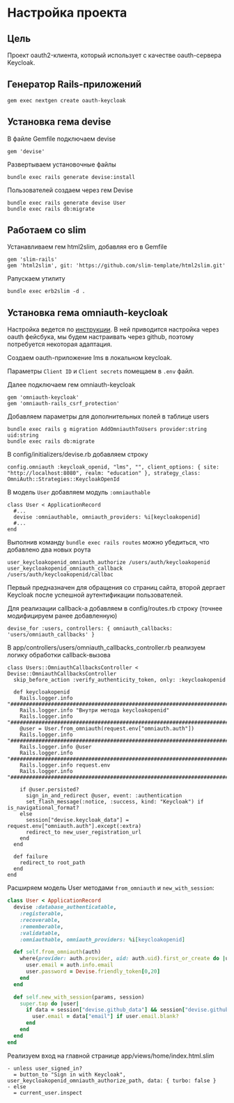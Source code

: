# Настройка проекта

## Цель

Проект oauth2-клиента, который использует с качестве oauth-сервера Keycloak.

## Генератор Rails-приложений

```
gem exec nextgen create oauth-keycloak
```

## Установка гема devise

В файле Gemfile подключаем devise

```
gem 'devise'
```

Развертываем установочные файлы

```
bundle exec rails generate devise:install
```

Пользователей создаем через гем Devise

```
bundle exec rails generate devise User
bundle exec rails db:migrate
```

## Работаем со slim

Устанавливаем гем html2slim, добавляя его в Gemfile

```
gem 'slim-rails'
gem 'html2slim', git: 'https://github.com/slim-template/html2slim.git'
```

Pапускаем утилиту

```
bundle exec erb2slim -d .
```

## Установка гема omniauth-keycloak

Настройка ведется по [инструкции](https://github.com/heartcombo/devise/wiki/OmniAuth:-Overview). В ней приводится настройка через oauth фейсбука, мы будем настраивать через github, поэтому потребуется некоторая адаптация.

Создаем oauth-приложение lms в локальном keycloak.

Параметры `Client ID` и `Client secrets` помещаем в `.env` файл.

Далее подключаем гем omniauth-keycloak

```
gem 'omniauth-keycloak'
gem 'omniauth-rails_csrf_protection'
```

Добавляем параметры для дополнительных полей в таблице users

```
bundle exec rails g migration AddOmniauthToUsers provider:string uid:string
bundle exec rails db:migrate
```

В config/initializers/devise.rb добавляем строку

```
config.omniauth :keycloak_openid, "lms", "", client_options: { site: "http://localhost:8080", realm: "education" }, strategy_class: OmniAuth::Strategies::KeycloakOpenId
```

В модель `User` добавляем модуль `:omniauthable`

```
class User < ApplicationRecord
  #...
  devise :omniauthable, omniauth_providers: %i[keycloakopenid]
  #...
end
```

Выполнив команду `bundle exec rails routes` можно убедиться, что добавлено два новых роута

```
user_keycloakopenid_omniauth_authorize /users/auth/keycloakopenid
user_keycloakopenid_omniauth_callback  /users/auth/keycloakopenid/callbac
```

Первый предназначен для обращения со страниц сайта, второй дергает Keycloak после успешной аутентификации пользователей.

Для реализации callback-а добавляем в config/routes.rb строку (точнее модифицируем ранее добавленную)

```
devise_for :users, controllers: { omniauth_callbacks: 'users/omniauth_callbacks' }
```

В app/controllers/users/omniauth_callbacks_controller.rb реализуем логику обработки callback-вызова

```
class Users::OmniauthCallbacksController < Devise::OmniauthCallbacksController
  skip_before_action :verify_authenticity_token, only: :keycloakopenid

  def keycloakopenid
    Rails.logger.info "########################################################################"
    Rails.logger.info "Внутри метода keycloakopenid"
    Rails.logger.info "########################################################################"
    @user = User.from_omniauth(request.env["omniauth.auth"])
    Rails.logger.info "########################################################################"
    Rails.logger.info @user
    Rails.logger.info "########################################################################"
    Rails.logger.info request.env
    Rails.logger.info "########################################################################"

    if @user.persisted?
      sign_in_and_redirect @user, event: :authentication
      set_flash_message(:notice, :success, kind: "Keycloak") if is_navigational_format?
    else
      session["devise.keycloak_data"] = request.env["omniauth.auth"].except(:extra)
      redirect_to new_user_registration_url
    end
  end

  def failure
    redirect_to root_path
  end
end

```

Расширяем модель User методами `from_omniauth` и `new_with_session`:

```ruby
class User < ApplicationRecord
  devise :database_authenticatable,
    :registerable,
    :recoverable,
    :rememberable,
    :validatable,
    :omniauthable, omniauth_providers: %i[keycloakopenid]

  def self.from_omniauth(auth)
    where(provider: auth.provider, uid: auth.uid).first_or_create do |user|
      user.email = auth.info.email
      user.password = Devise.friendly_token[0,20]
    end
  end

  def self.new_with_session(params, session)
    super.tap do |user|
      if data = session["devise.github_data"] && session["devise.github_data"]["extra"]["raw_info"]
        user.email = data["email"] if user.email.blank?
      end
    end
  end
end
```

Реализуем вход на главной странице app/views/home/index.html.slim

```
- unless user_signed_in?
  = button_to "Sign in with Keycloak", user_keycloakopenid_omniauth_authorize_path, data: { turbo: false }
- else
  = current_user.inspect
```
